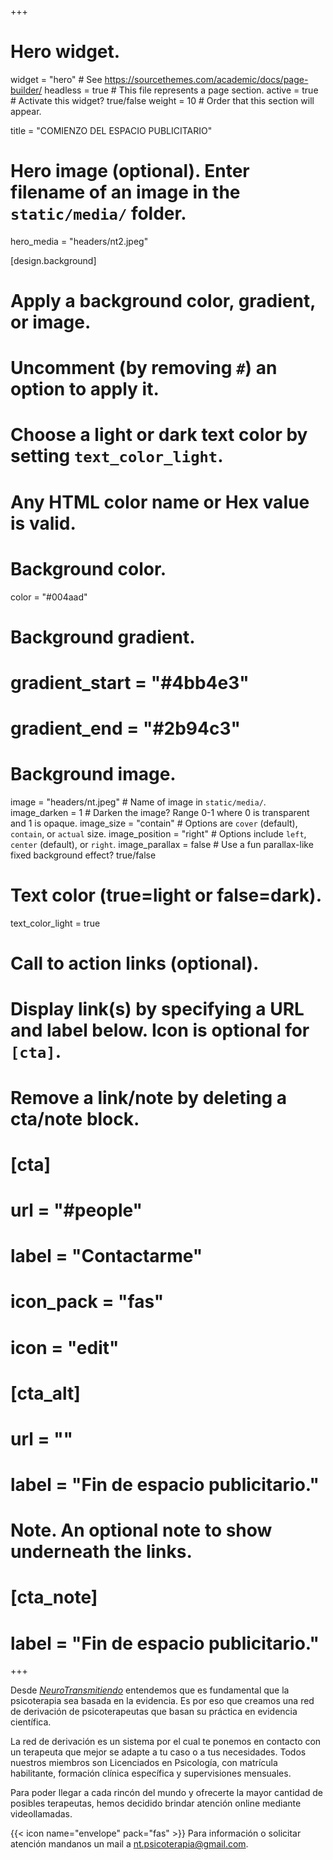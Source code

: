 +++
# Hero widget.
widget = "hero"  # See https://sourcethemes.com/academic/docs/page-builder/
headless = true  # This file represents a page section.
active = true  # Activate this widget? true/false
weight = 10  # Order that this section will appear.

title = "COMIENZO DEL ESPACIO PUBLICITARIO"

# Hero image (optional). Enter filename of an image in the `static/media/` folder.
hero_media = "headers/nt2.jpeg"

[design.background]
  # Apply a background color, gradient, or image.
  #   Uncomment (by removing `#`) an option to apply it.
  #   Choose a light or dark text color by setting `text_color_light`.
  #   Any HTML color name or Hex value is valid.

  # Background color.
   color = "#004aad"
  
  # Background gradient.
  # gradient_start = "#4bb4e3"
  # gradient_end = "#2b94c3"
  
  # Background image.
  image = "headers/nt.jpeg"  # Name of image in `static/media/`.
  image_darken = 1  # Darken the image? Range 0-1 where 0 is transparent and 1 is opaque.
  image_size = "contain"  #  Options are `cover` (default), `contain`, or `actual` size.
  image_position = "right"  # Options include `left`, `center` (default), or `right`.
  image_parallax = false  # Use a fun parallax-like fixed background effect? true/false
  
  # Text color (true=light or false=dark).
  text_color_light = true

# Call to action links (optional).
#   Display link(s) by specifying a URL and label below. Icon is optional for `[cta]`.
#   Remove a link/note by deleting a cta/note block.
# [cta]
#  url = "#people"
#  label = "Contactarme"
#  icon_pack = "fas"
#  icon = "edit"
  
# [cta_alt]
#  url = ""
#  label = "Fin de espacio publicitario."

# Note. An optional note to show underneath the links.
# [cta_note]
#  label = "Fin de espacio publicitario."
+++

Desde [*NeuroTransmitiendo*](https://www.neurotransmitiendo.org/) entendemos que es fundamental que la psicoterapia sea basada en la evidencia. Es por eso que creamos una red de derivación de psicoterapeutas que basan su práctica en evidencia científica.

La red de derivación es un sistema por el cual te ponemos en contacto con un terapeuta que mejor se adapte a tu caso o a tus necesidades. Todos nuestros miembros son Licenciados en Psicología, con matrícula habilitante, formación clínica específica y supervisiones mensuales. 

Para poder llegar a cada rincón del mundo y ofrecerte la mayor cantidad de posibles terapeutas, hemos decidido brindar atención online mediante videollamadas.

{{< icon name="envelope" pack="fas" >}} Para información o solicitar atención mandanos un mail a nt.psicoterapia@gmail.com.







